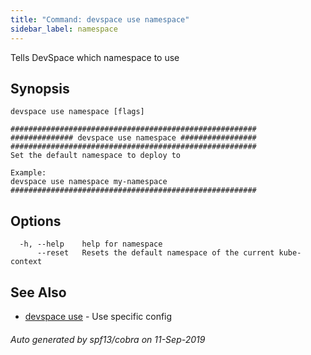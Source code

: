 ```yaml
---
title: "Command: devspace use namespace"
sidebar_label: namespace
---
```



Tells DevSpace which namespace to use

## Synopsis


```
devspace use namespace [flags]
```

```
#######################################################
############## devspace use namespace #################
#######################################################
Set the default namespace to deploy to

Example:
devspace use namespace my-namespace
#######################################################
```
## Options

```
  -h, --help    help for namespace
      --reset   Resets the default namespace of the current kube-context
```

## See Also

* [devspace use](/docs/cli/commands/devspace_use)	 - Use specific config

###### Auto generated by spf13/cobra on 11-Sep-2019
